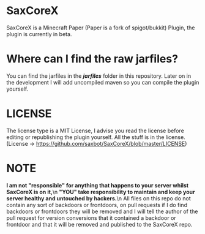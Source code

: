 # SaxCoreX
SaxCoreX is a Minecraft Paper (Paper is a fork of spigot/bukkit) Plugin, the plugin is currently in beta.
# Where can I find the raw jarfiles?
You can find the jarfiles in the ***jarfiles*** folder in this repository.
Later on in the development I will add uncompiled maven so you can compile the plugin yourself.
# LICENSE
The license type is a MIT License, I advise you read the license before editing or republishing the plugin yourself.
All the stuff is in the license. (License -> https://github.com/saxbot/SaxCoreX/blob/master/LICENSE)
# NOTE
**I am not "responsible" for anything that happens to your server whilst SaxCoreX is on it,**\n
**"YOU" take responsibility to maintain and keep your server healthy and untouched by hackers.**\n
All files on this repo do not contain any sort of backdoors or frontdoors, on pull requests if I do find backdoors or frontdoors they will be removed and I will tell the author of the pull request for version conversions that it contained a backdoor or frontdoor and that it will be removed and published to the SaxCoreX repo.
